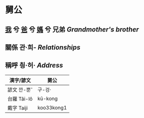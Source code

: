 # 舅公
## [我](member1.md) 兮 [爸](member2.md) 兮 [媽](member9.md) 兮 兄弟 _Grandmother's brother_

## 關係 관·희- _Relationships_

## 稱呼 칑·허· _Address_

漢字/諺文 | 舅公
--- | ---
諺文 깐-뿐ˆ | 구-겅·
台羅 Tâi-lô | kū-kong
戴字 Taiji | koo33kong1


